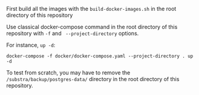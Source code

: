 First build all the images with the `build-docker-images.sh` in the root directory of this repository


Use classical docker-compose command in the root directory of this repository with `-f` and ` --project-directory` options.

For instance, `up -d`:

``` docker-compose -f docker/docker-compose.yaml --project-directory . up -d ```

To test from scratch, you may have to remove the `/substra/backup/postgres-data/` directory in the root directory of this repository.
